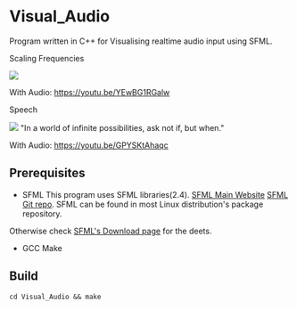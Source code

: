 # Visual_Audio
Program written in C++ for Visualising realtime audio input using SFML.

Scaling Frequencies

![](https://github.com/teganburns/Visual_Audio/blob/master/media/tones.gif?raw=true)

With Audio: https://youtu.be/YEwBG1RGalw

Speech

![](https://github.com/teganburns/Visual_Audio/blob/master/media/speech.gif?raw=true)
"In a world of infinite possibilities, ask not if, but when."

With Audio: https://youtu.be/GPYSKtAhaqc


## Prerequisites

- SFML
This program uses SFML libraries(2.4). [SFML Main Website](http://www.sfml-dev.org/) [SFML Git repo](https://github.com/SFML/SFML). SFML can be found in most Linux distribution's package repository.

Otherwise check [SFML's Download page](http://www.sfml-dev.org/download.php) for the deets.

- GCC Make

## Build

`cd Visual_Audio && make`



